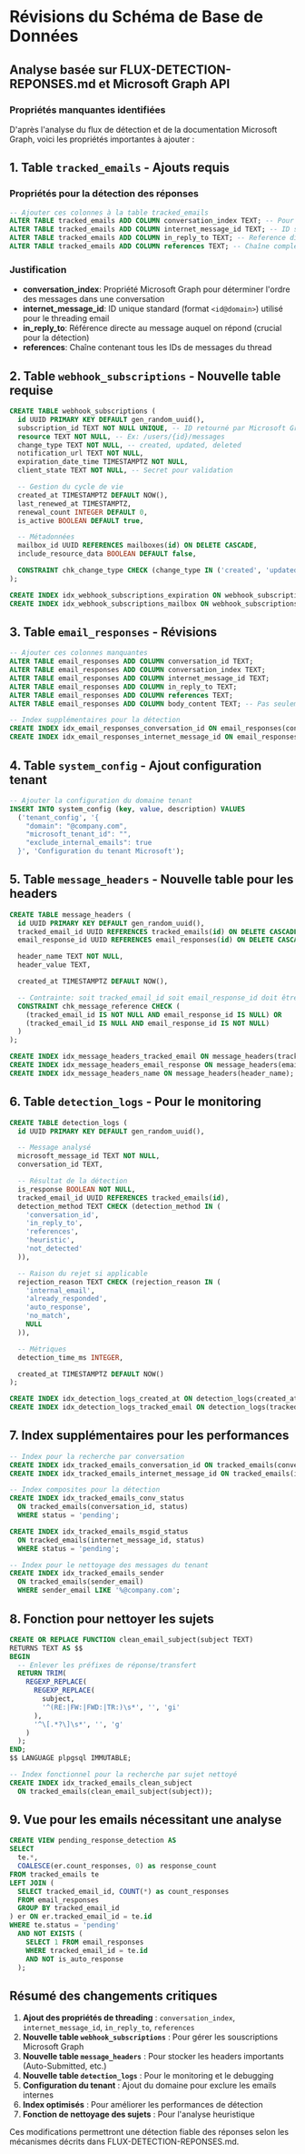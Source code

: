 # Révisions du Schéma de Base de Données

## Analyse basée sur FLUX-DETECTION-REPONSES.md et Microsoft Graph API

### Propriétés manquantes identifiées

D'après l'analyse du flux de détection et de la documentation Microsoft Graph, voici les propriétés importantes à ajouter :

## 1. Table `tracked_emails` - Ajouts requis

### Propriétés pour la détection des réponses

```sql
-- Ajouter ces colonnes à la table tracked_emails
ALTER TABLE tracked_emails ADD COLUMN conversation_index TEXT; -- Pour l'ordre chronologique dans le thread
ALTER TABLE tracked_emails ADD COLUMN internet_message_id TEXT; -- ID standard RFC pour le threading
ALTER TABLE tracked_emails ADD COLUMN in_reply_to TEXT; -- Reference directe au message parent
ALTER TABLE tracked_emails ADD COLUMN references TEXT; -- Chaîne complète des références du thread
```

### Justification

- **conversation_index**: Propriété Microsoft Graph pour déterminer l'ordre des messages dans une conversation
- **internet_message_id**: ID unique standard (format `<id@domain>`) utilisé pour le threading email
- **in_reply_to**: Référence directe au message auquel on répond (crucial pour la détection)
- **references**: Chaîne contenant tous les IDs de messages du thread

## 2. Table `webhook_subscriptions` - Nouvelle table requise

```sql
CREATE TABLE webhook_subscriptions (
  id UUID PRIMARY KEY DEFAULT gen_random_uuid(),
  subscription_id TEXT NOT NULL UNIQUE, -- ID retourné par Microsoft Graph
  resource TEXT NOT NULL, -- Ex: /users/{id}/messages
  change_type TEXT NOT NULL, -- created, updated, deleted
  notification_url TEXT NOT NULL,
  expiration_date_time TIMESTAMPTZ NOT NULL,
  client_state TEXT NOT NULL, -- Secret pour validation

  -- Gestion du cycle de vie
  created_at TIMESTAMPTZ DEFAULT NOW(),
  last_renewed_at TIMESTAMPTZ,
  renewal_count INTEGER DEFAULT 0,
  is_active BOOLEAN DEFAULT true,

  -- Métadonnées
  mailbox_id UUID REFERENCES mailboxes(id) ON DELETE CASCADE,
  include_resource_data BOOLEAN DEFAULT false,

  CONSTRAINT chk_change_type CHECK (change_type IN ('created', 'updated', 'deleted'))
);

CREATE INDEX idx_webhook_subscriptions_expiration ON webhook_subscriptions(expiration_date_time) WHERE is_active = true;
CREATE INDEX idx_webhook_subscriptions_mailbox ON webhook_subscriptions(mailbox_id);
```

## 3. Table `email_responses` - Révisions

```sql
-- Ajouter ces colonnes manquantes
ALTER TABLE email_responses ADD COLUMN conversation_id TEXT;
ALTER TABLE email_responses ADD COLUMN conversation_index TEXT;
ALTER TABLE email_responses ADD COLUMN internet_message_id TEXT;
ALTER TABLE email_responses ADD COLUMN in_reply_to TEXT;
ALTER TABLE email_responses ADD COLUMN references TEXT;
ALTER TABLE email_responses ADD COLUMN body_content TEXT; -- Pas seulement preview

-- Index supplémentaires pour la détection
CREATE INDEX idx_email_responses_conversation_id ON email_responses(conversation_id);
CREATE INDEX idx_email_responses_internet_message_id ON email_responses(internet_message_id);
```

## 4. Table `system_config` - Ajout configuration tenant

```sql
-- Ajouter la configuration du domaine tenant
INSERT INTO system_config (key, value, description) VALUES
  ('tenant_config', '{
    "domain": "@company.com",
    "microsoft_tenant_id": "",
    "exclude_internal_emails": true
  }', 'Configuration du tenant Microsoft');
```

## 5. Table `message_headers` - Nouvelle table pour les headers

```sql
CREATE TABLE message_headers (
  id UUID PRIMARY KEY DEFAULT gen_random_uuid(),
  tracked_email_id UUID REFERENCES tracked_emails(id) ON DELETE CASCADE,
  email_response_id UUID REFERENCES email_responses(id) ON DELETE CASCADE,

  header_name TEXT NOT NULL,
  header_value TEXT,

  created_at TIMESTAMPTZ DEFAULT NOW(),

  -- Contrainte: soit tracked_email_id soit email_response_id doit être défini
  CONSTRAINT chk_message_reference CHECK (
    (tracked_email_id IS NOT NULL AND email_response_id IS NULL) OR
    (tracked_email_id IS NULL AND email_response_id IS NOT NULL)
  )
);

CREATE INDEX idx_message_headers_tracked_email ON message_headers(tracked_email_id);
CREATE INDEX idx_message_headers_email_response ON message_headers(email_response_id);
CREATE INDEX idx_message_headers_name ON message_headers(header_name);
```

## 6. Table `detection_logs` - Pour le monitoring

```sql
CREATE TABLE detection_logs (
  id UUID PRIMARY KEY DEFAULT gen_random_uuid(),

  -- Message analysé
  microsoft_message_id TEXT NOT NULL,
  conversation_id TEXT,

  -- Résultat de la détection
  is_response BOOLEAN NOT NULL,
  tracked_email_id UUID REFERENCES tracked_emails(id),
  detection_method TEXT CHECK (detection_method IN (
    'conversation_id',
    'in_reply_to',
    'references',
    'heuristic',
    'not_detected'
  )),

  -- Raison du rejet si applicable
  rejection_reason TEXT CHECK (rejection_reason IN (
    'internal_email',
    'already_responded',
    'auto_response',
    'no_match',
    NULL
  )),

  -- Métriques
  detection_time_ms INTEGER,

  created_at TIMESTAMPTZ DEFAULT NOW()
);

CREATE INDEX idx_detection_logs_created_at ON detection_logs(created_at);
CREATE INDEX idx_detection_logs_tracked_email ON detection_logs(tracked_email_id);
```

## 7. Index supplémentaires pour les performances

```sql
-- Index pour la recherche par conversation
CREATE INDEX idx_tracked_emails_conversation_id ON tracked_emails(conversation_id);
CREATE INDEX idx_tracked_emails_internet_message_id ON tracked_emails(internet_message_id);

-- Index composites pour la détection
CREATE INDEX idx_tracked_emails_conv_status
  ON tracked_emails(conversation_id, status)
  WHERE status = 'pending';

CREATE INDEX idx_tracked_emails_msgid_status
  ON tracked_emails(internet_message_id, status)
  WHERE status = 'pending';

-- Index pour le nettoyage des messages du tenant
CREATE INDEX idx_tracked_emails_sender
  ON tracked_emails(sender_email)
  WHERE sender_email LIKE '%@company.com';
```

## 8. Fonction pour nettoyer les sujets

```sql
CREATE OR REPLACE FUNCTION clean_email_subject(subject TEXT)
RETURNS TEXT AS $$
BEGIN
  -- Enlever les préfixes de réponse/transfert
  RETURN TRIM(
    REGEXP_REPLACE(
      REGEXP_REPLACE(
        subject,
        '^(RE:|FW:|FWD:|TR:)\s*', '', 'gi'
      ),
      '^\[.*?\]\s*', '', 'g'
    )
  );
END;
$$ LANGUAGE plpgsql IMMUTABLE;

-- Index fonctionnel pour la recherche par sujet nettoyé
CREATE INDEX idx_tracked_emails_clean_subject
  ON tracked_emails(clean_email_subject(subject));
```

## 9. Vue pour les emails nécessitant une analyse

```sql
CREATE VIEW pending_response_detection AS
SELECT
  te.*,
  COALESCE(er.count_responses, 0) as response_count
FROM tracked_emails te
LEFT JOIN (
  SELECT tracked_email_id, COUNT(*) as count_responses
  FROM email_responses
  GROUP BY tracked_email_id
) er ON er.tracked_email_id = te.id
WHERE te.status = 'pending'
  AND NOT EXISTS (
    SELECT 1 FROM email_responses
    WHERE tracked_email_id = te.id
    AND NOT is_auto_response
  );
```

## Résumé des changements critiques

1. **Ajout des propriétés de threading** : `conversation_index`, `internet_message_id`, `in_reply_to`, `references`
2. **Nouvelle table `webhook_subscriptions`** : Pour gérer les souscriptions Microsoft Graph
3. **Nouvelle table `message_headers`** : Pour stocker les headers importants (Auto-Submitted, etc.)
4. **Nouvelle table `detection_logs`** : Pour le monitoring et le debugging
5. **Configuration du tenant** : Ajout du domaine pour exclure les emails internes
6. **Index optimisés** : Pour améliorer les performances de détection
7. **Fonction de nettoyage des sujets** : Pour l'analyse heuristique

Ces modifications permettront une détection fiable des réponses selon les mécanismes décrits dans FLUX-DETECTION-REPONSES.md.
